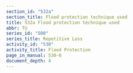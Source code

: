 ```yaml
---
section_id: "532a"
section_title: Flood protection technique used
title: 532a Flood protection technique used
abbr: TU
series_id: "500"
series_title: Repetitive Loss
activity_id: "530"
activity_title: Flood Protection
page_in_manual: 530-6
document_depth: 4
---
```

